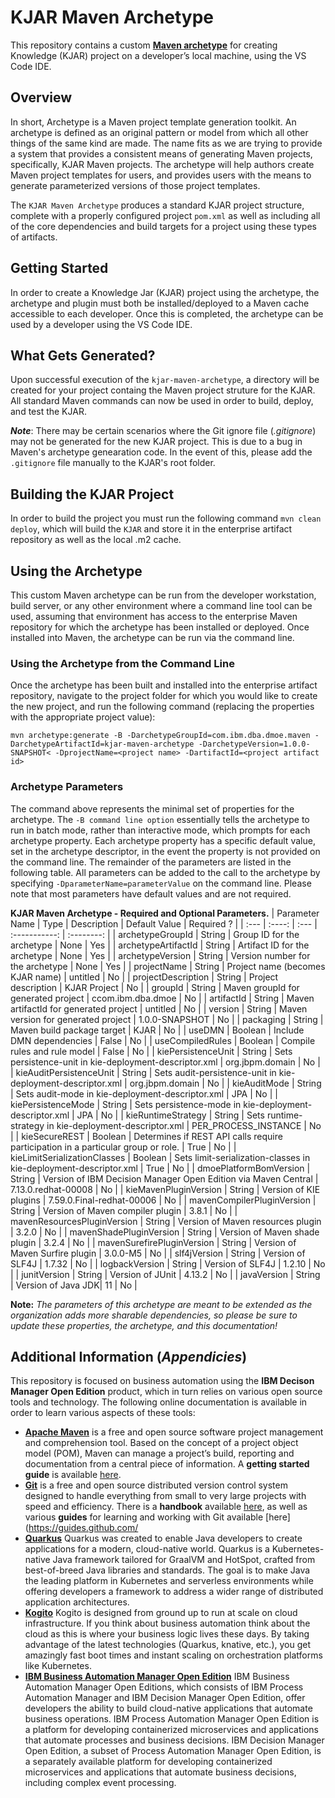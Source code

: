 # KJAR Maven Archetype

This repository contains a custom [**Maven archetype**](https://maven.apache.org/guides/introduction/introduction-to-archetypes.html) for creating Knowledge (KJAR) project on a developer’s local machine, using the VS Code IDE.

## Overview

In short, Archetype is a Maven project template generation toolkit. An archetype is defined as an original pattern or model from which all other things of the same kind are made. The name fits as we are trying to provide a system that provides a consistent means of generating Maven projects, specifically, KJAR Maven projects. The archetype will help authors create Maven project templates for users, and provides users with the means to generate parameterized versions of those project templates.

The `KJAR Maven Archetype` produces a standard KJAR project structure, complete with a properly configured project `pom.xml` as well as including all of the core dependencies and build targets for a project using these types of artifacts.

## Getting Started

In order to create a Knowledge Jar (KJAR) project using the archetype, the archetype and plugin must both be installed/deployed to a Maven cache accessible to each developer. Once this is completed, the archetype can be used by a developer using the VS Code IDE.

## What Gets Generated?

Upon successful execution of the `kjar-maven-archetype`, a directory will be created for your project containg the Maven project struture for the KJAR.  All standard Maven commands can now be used in order to build, deploy, and test the KJAR.

**_Note_**: There may be certain scenarios where the Git ignore file (_.gitignore_) may not be generated for the new KJAR project.  This is due to a bug in Maven's archetype genearation code.  In the event of this, please add the `.gitignore` file manually to the KJAR's root folder.

## Building the KJAR Project

In order to build the project you must run the following command `mvn clean deploy`, which will build the `KJAR` and store it in the enterprise artifact repository as well as the local .m2 cache. 

## Using the Archetype

This custom Maven archetype can be run from the developer workstation, build server, or any other environment where a command line tool can be used, assuming that environment has access to the enterprise Maven repository for which the archetype has been installed or deployed. Once installed into Maven, the archetype can be run via the command line.

### Using the Archetype from the Command Line

Once the archetype has been built and installed into the enterprise artifact repository, navigate to the project folder for which you would like to create the new project, and run the following command (replacing the properties with the appropriate project value):

`mvn archetype:generate -B -DarchetypeGroupId=com.ibm.dba.dmoe.maven -DarchetypeArtifactId=kjar-maven-archetype -DarchetypeVersion=1.0.0-SNAPSHOT< -DprojectName=<project name> -DartifactId=<project artifact id>`

### Archetype Parameters

The command above represents the minimal set of properties for the archetype. The `-B command line option` essentially tells the archetype to run in batch mode, rather than interactive mode, which prompts for each archetype property. Each archetype property has a specific default value, set in the archetype descriptor, in the event the property is not provided on the command line. The remainder of the parameters are listed in the following table. All parameters can be added to the call to the archetype by specifying `-DparameterName=parameterValue` on the command line. Please note that most parameters have default values and are not required.

**KJAR Maven Archetype - Required and Optional Parameters.**
| Parameter Name | Type   | Description | Default Value | Required ? |
| :---           | :----: | :---        | :-----------: | :--------: |
| archetypeGroupId | String | Group ID for the archetype | None | Yes |
| archetypeArtifactId | String | Artifact ID for the archetype | None | Yes |
| archetypeVersion | String | Version number for the archetype | None | Yes |
| projectName | String | Project name (becomes KJAR name) | untitled | No |
| projectDescription | String | Project description | KJAR Project | No |
| groupId | String | Maven groupId for generated project | ccom.ibm.dba.dmoe | No |
| artifactId | String | Maven artifactId for generated project | untitled | No |
| version | String | Maven version for generated project | 1.0.0-SNAPSHOT | No |
| packaging | String | Maven build package target | KJAR | No |
| useDMN | Boolean | Include DMN dependencies | False | No |
| useCompiledRules | Boolean | Compile rules and rule model | False | No |
| kiePersistenceUnit | String | Sets persistence-unit in kie-deployment-descriptor.xml | org.jbpm.domain | No |
| kieAuditPersistenceUnit | String | Sets audit-persistence-unit in kie-deployment-descriptor.xml | org.jbpm.domain | No |
| kieAuditMode | String | Sets audit-mode in kie-deployment-descriptor.xml | JPA | No |
| kiePersistenceMode | String | Sets persistence-mode in kie-deployment-descriptor.xml | JPA | No |
| kieRuntimeStrategy | String | Sets runtime-strategy in kie-deployment-descriptor.xml | PER_PROCESS_INSTANCE | No |
| kieSecureREST | Boolean | Determines if REST API calls require participation in a particular group or role. | True | No |
| kieLimitSerializationClasses | Boolean | Sets limit-serialization-classes in kie-deployment-descriptor.xml | True | No |
| dmoePlatformBomVersion | String | Version of IBM Decision Manager Open Edition via Maven Central | 7.13.0.redhat-00008 | No |
| kieMavenPluginVersion | String | Version of KIE plugins | 7.59.0.Final-redhat-00006 | No |
| mavenCompilerPluginVersion | String | Version of Maven compiler plugin | 3.8.1 | No |
| mavenResourcesPluginVersion | String | Version of Maven resources plugin | 3.2.0 | No |
| mavenShadePluginVersion | String | Version of Maven shade plugin | 3.2.4 | No |
| mavenSurefirePluginVersion | String | Version of Maven Surfire plugin | 3.0.0-M5 | No |
| slf4jVersion | String | Version of SLF4J | 1.7.32 | No |
| logbackVersion | String | Version of SLF4J | 1.2.10 | No |
| junitVersion | String | Version of JUnit | 4.13.2 | No |
| javaVersion | String | Version of Java JDK| 11 | No |

**Note:** *The parameters of this archetype are meant to be extended as the organization adds more sharable dependencies, so please be sure to update these properties, the archetype, and this documentation!*

## Additional Information (*Appendicies*)
This repository is focused on business automation using the **IBM Decison Manager Open Edition** product, which in turn relies on various open source tools and technology. The following online documentation is available in order to learn various aspects of these tools:

- [**Apache Maven**](https://maven.apache.org/) is a free and open source software project management and comprehension tool. Based on the concept of a project object model (POM), Maven can manage a project’s build, reporting and documentation from a central piece of  information. A **getting started guide** is available [here](http://maven.apache.org/guides/getting-started/).
- [**Git**](https://git-scm.com//) is a free and open source distributed version control system designed to handle everything from small to very large projects with speed and efficiency. There is a **handbook** available [here](https://guides.github.com/introduction/git-handbook/), as well as various **guides** for learning and working with Git available [here](https://guides.github.com/
- [**Quarkus**](https://quarkus.io) Quarkus was created to enable Java developers to create applications for a modern, cloud-native world. Quarkus is a Kubernetes-native Java framework tailored for GraalVM and HotSpot, crafted from best-of-breed Java libraries and standards. The goal is to make Java the leading platform in Kubernetes and serverless environments while offering developers a framework to address a wider range of distributed application architectures.
- [**Kogito**](https://kogito.kie.org) Kogito is designed from ground up to run at scale on cloud infrastructure. If you think about business automation think about the cloud as this is where your business logic lives these days. By taking advantage of the latest technologies (Quarkus, knative, etc.), you get amazingly fast boot times and instant scaling on orchestration platforms like Kubernetes.
- [**IBM Business Automation Manager Open Edition**](https://www.ibm.com/docs/en/ibamoe?topic=getting-started-business-automation-manager-open-editions) IBM Business Automation Manager Open Editions, which consists of IBM Process Automation Manager and IBM Decision Manager Open Edition, offer developers the ability to build cloud-native applications that automate business operations. IBM Process Automation Manager Open Edition is a platform for developing containerized microservices and applications that automate processes and business decisions. IBM Decision Manager Open Edition, a subset of Process Automation Manager Open Edition, is a separately available platform for developing containerized microservices and applications that automate business decisions, including complex event processing.
